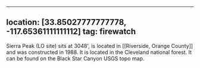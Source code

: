 
---
location: [33.85027777777778, -117.65361111111112]
tag: firewatch
---

Sierra Peak (LO site) sits at 3048', is located in [[Riverside, Orange County]] and was constructed in 1988. It is located in the Cleveland national forest. It can be found on the Black Star Canyon USGS topo map.
